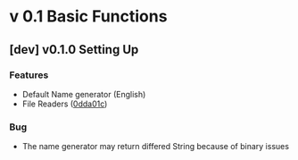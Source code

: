 # v 0.1 Basic Functions

## [dev] v0.1.0 Setting Up

### Features

* Default Name generator (English)
* File Readers ([0dda01c](https://github.com/Scorpio4938/scribe/commit/0dda01c4f3eb55d1878ccf1aa33a58e4afe20ba4))

### Bug

* The name generator may return differed String because of binary issues